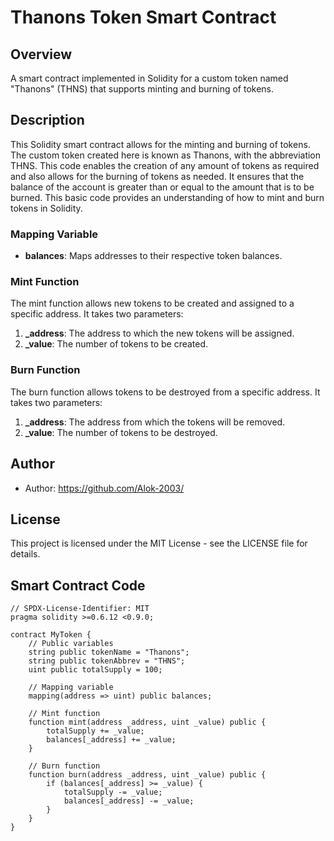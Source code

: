 # Thanons Token Smart Contract

## Overview

A smart contract implemented in Solidity for a custom token named "Thanons" (THNS) that supports minting and burning of tokens.

## Description

This Solidity smart contract allows for the minting and burning of tokens. The custom token created here is known as Thanons, with the abbreviation THNS. This code enables the creation of any amount of tokens as required and also allows for the burning of tokens as needed. It ensures that the balance of the account is greater than or equal to the amount that is to be burned. This basic code provides an understanding of how to mint and burn tokens in Solidity.

### Mapping Variable

- **balances**: Maps addresses to their respective token balances.

### Mint Function

The mint function allows new tokens to be created and assigned to a specific address. It takes two parameters:
1. **_address**: The address to which the new tokens will be assigned.
2. **_value**: The number of tokens to be created.

### Burn Function

The burn function allows tokens to be destroyed from a specific address. It takes two parameters:
1. **_address**: The address from which the tokens will be removed.
2. **_value**: The number of tokens to be destroyed.

## Author

- Author: https://github.com/Alok-2003/

## License

This project is licensed under the MIT License - see the LICENSE file for details.

## Smart Contract Code

```solidity
// SPDX-License-Identifier: MIT
pragma solidity >=0.6.12 <0.9.0;

contract MyToken {
    // Public variables
    string public tokenName = "Thanons";
    string public tokenAbbrev = "THNS";
    uint public totalSupply = 100;

    // Mapping variable
    mapping(address => uint) public balances;

    // Mint function
    function mint(address _address, uint _value) public {
        totalSupply += _value;
        balances[_address] += _value;
    }

    // Burn function
    function burn(address _address, uint _value) public {
        if (balances[_address] >= _value) {
            totalSupply -= _value;
            balances[_address] -= _value;
        }
    }
}
